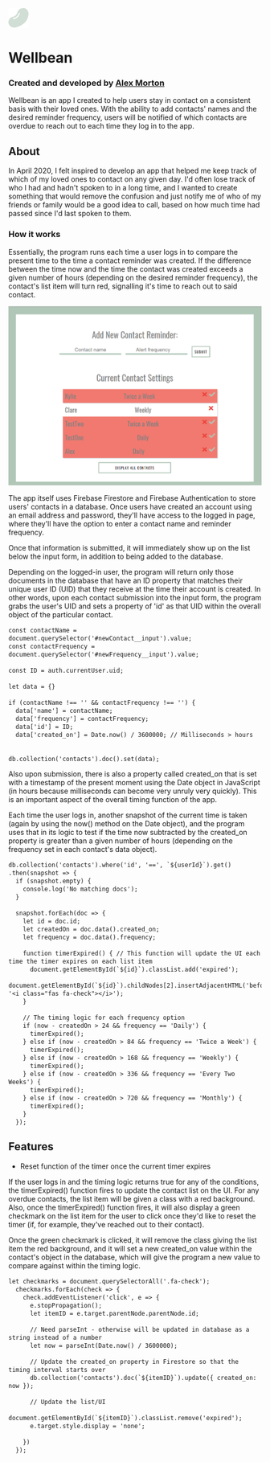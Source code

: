 ![Light green jelly bean image](img/wellbean_favicon.png)

# Wellbean

### Created and developed by [Alex Morton](https://alexlsalt.github.io/)  

Wellbean is an app I created to help users stay in contact on a consistent basis with their loved ones. 
With the ability to add contacts' names and the desired reminder frequency, users will be notified of which contacts 
are overdue to reach out to each time they log in to the app.

## About

In April 2020, I felt inspired to develop an app that helped me keep track of which of my loved ones to contact on any given day. I'd often lose track of who I had and hadn't spoken to in a long time, and I wanted to create something that would remove the confusion and just notify me of who of my friends or family would be a good idea to call, based on how much time had passed since I'd last spoken to them.

### How it works

Essentially, the program runs each time a user logs in to compare the present time to the time a contact reminder was created. If the difference between the time now and the time the contact was created exceeds a given number of hours (depending on the desired reminder frequency), the contact's list item will turn red, signalling it's time to reach out to said contact.

![Screenshot of Wellbean UI](img/wellbean_timer.png)

The app itself uses Firebase Firestore and Firebase Authentication to store users' contacts in a database. Once users have created an account using an email address and password, they'll have access to the logged in page, where they'll have the option to enter a contact name and reminder frequency. 

Once that information is submitted, it will immediately show up on the list below the input form, in addition to being added to the database.

Depending on the logged-in user, the program will return only those documents in the database that have an ID property that matches their unique user ID (UID) that they receive at the time their account is created. In other words, upon each contact submission into the input form, the program grabs the user's UID and sets a property of 'id' as that UID within the overall object of the particular contact.

    const contactName = document.querySelector('#newContact__input').value;
    const contactFrequency = document.querySelector('#newFrequency__input').value;

    const ID = auth.currentUser.uid;

    let data = {}

    if (contactName !== '' && contactFrequency !== '') {
      data['name'] = contactName;
      data['frequency'] = contactFrequency;
      data['id'] = ID;
      data['created_on'] = Date.now() / 3600000; // Milliseconds > hours


    db.collection('contacts').doc().set(data);
    

Also upon submission, there is also a property called created_on that is set with a timestamp of the present moment using the Date object in JavaScript (in hours because milliseconds can become very unruly very quickly). This is an important aspect of the overall timing function of the app.

Each time the user logs in, another snapshot of the current time is taken (again by using the now() method on the Date object), and the
program uses that in its logic to test if the time now subtracted by the created_on property is greater than a given number of hours 
(depending on the frequency set in each contact's data object).

    db.collection('contacts').where('id', '==', `${userId}`).get()
    .then(snapshot => {
      if (snapshot.empty) {
        console.log('No matching docs');
      }
    
      snapshot.forEach(doc => {
        let id = doc.id;
        let createdOn = doc.data().created_on;
        let frequency = doc.data().frequency;

        function timerExpired() { // This function will update the UI each time the timer expires on each list item
          document.getElementById(`${id}`).classList.add('expired');
          document.getElementById(`${id}`).childNodes[2].insertAdjacentHTML('beforeend', '<i class="fas fa-check"></i>');
        }
       
        // The timing logic for each frequency option
        if (now - createdOn > 24 && frequency == 'Daily') {
          timerExpired();
        } else if (now - createdOn > 84 && frequency == 'Twice a Week') {
          timerExpired();
        } else if (now - createdOn > 168 && frequency == 'Weekly') {
          timerExpired();
        } else if (now - createdOn > 336 && frequency == 'Every Two Weeks') {
          timerExpired();
        } else if (now - createdOn > 720 && frequency == 'Monthly') {
          timerExpired();
        }      
      });

## Features

- Reset function of the timer once the current timer expires

If the user logs in and the timing logic returns true for any of the conditions, the timerExpired() function fires to update the contact
list on the UI. For any overdue contacts, the list item will be given a class with a red background. Also, once the timerExpired() function fires, it will also display a green checkmark on the list item for the user to click once they'd like to reset the timer (if, for example, they've reached out to their contact). 

Once the green checkmark is clicked, it will remove the class giving the list item the red background, and it will set a new created_on value within the contact's object in the database, which will give the program a new value to compare against within the timing logic.

    let checkmarks = document.querySelectorAll('.fa-check');
      checkmarks.forEach(check => {
        check.addEventListener('click', e => {
          e.stopPropagation();
          let itemID = e.target.parentNode.parentNode.id;

          // Need parseInt - otherwise will be updated in database as a string instead of a number
          let now = parseInt(Date.now() / 3600000);

          // Update the created_on property in Firestore so that the timing interval starts over
          db.collection('contacts').doc(`${itemID}`).update({ created_on: now });

          // Update the list/UI
          document.getElementById(`${itemID}`).classList.remove('expired');
          e.target.style.display = 'none';

        })
      });
